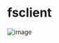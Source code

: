 # fsclient
![image](https://user-images.githubusercontent.com/90194720/134538602-4653f004-1d5a-40ed-a63f-814a9b0c4f30.png)
